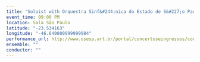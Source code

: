 ```yaml
---
title: 'Soloist with Orquestra Sinf&#244;nica do Estado de S&#227;o Paulo; John Adams Saxophone Concerto'
event_time: 09:00 PM
location: Sala São Paulo
latitude: "-23.534163"
longitude: "-46.640000999999984"
performance_url: http://www.osesp.art.br/portal/concertoseingressos/concerto.aspx?c=2991
ensemble: ""
conductor: ""
---
```

